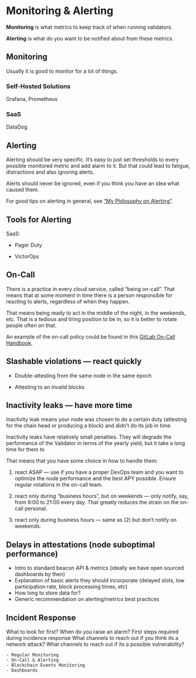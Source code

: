 # Monitoring & Alerting

**Monitoring** is what metrics to keep track of when running validators.

**Alerting** is what do you want to be notified about from these metrics.

## Monitoring

Usually it is good to monitor for a lot of things.

### Self-Hosted Solutions

Grafana, Prometheus

### SaaS

DataDog

## Alerting

Alerting should be very specific. It’s easy to just set thresholds to every possible monitored metric and add alarm to it. But that could lead to fatigue, distractions and also ignoring alerts.

Alerts should never be ignored, even if you think you have an idea what caused them.

For good tips on alerting in general, see [“My Philosophy on Alerting”](https://docs.google.com/document/d/199PqyG3UsyXlwieHaqbGiWVa8eMWi8zzAn0YfcApr8Q/edit).


## Tools for Alerting

SaaS:

* Pager Duty

* VictorOps 

## On-Call

There is a practice in every cloud service, called “being on-call”. That means that at some moment in time there is a person responsible for reacting to alerts, regardless of when they happen.

That means being ready to act in the middle of the night, in the weekends, etc. That is a tedious and tiring position to be in, so it is better to rotate people often on that.

An example of the on-call policy could be found in this [GitLab On-Call Handbook](https://about.gitlab.com/handbook/on-call/).


## Slashable violations — react quickly

* Double-attesting from the same node in the same epoch

* Attesting to an invalid blocks  


## Inactivity leaks — have more time

Inactivity leak means your node was chosen to do a certain duty (attesting for the chain head or producing a block) and didn’t do its job in time.

Inactivity leaks have relatively small penalties. They will degrade the performance of the Validator in terms of the yearly yield, but it take a long time for them to 

That means that you have some choice in how to handle them:

1. react ASAP — use if you have a proper DevOps team and you want to optimize the node performance and the best APY possible. Ensure regular rotations in the on-call team.

2. react only during “business hours”, but on weekends — only notify, say, from 9:00 to 21:00 every day. That greatly reduces the strain on the on-call personal.

3. react only during business hours — same as (2) but don’t notify on weekends.


## Delays in attestations (node suboptimal performance)




* Intro to standard beacon API & metrics (ideally we have open sourced dashboards by then)
* Explanation of basic alerts they should incorporate (delayed slots, low participation rate, block processing times, etc)
* How long to store data for?
* Generic recommendation on alerting/metrics best practices

## Incident Response
What to look for first? When do you raise an alarm?
First steps required during incidence response
What channels to reach out if you think its a network attack?
What channels to reach out if its a possible vulnerability?


    - Regular Monitoring
    - On-Call & Alerting
    - Blockchain Events Monitoring
    - Dashboards
